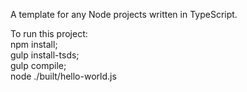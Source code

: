 A template for any Node projects written in TypeScript.  
  
To run this project:  
npm install;  
gulp install-tsds;  
gulp compile;  
node ./built/hello-world.js
